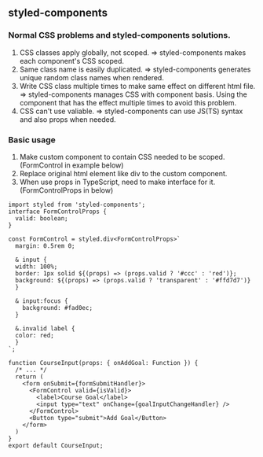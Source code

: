 ## styled-components

### Normal CSS problems and styled-components solutions.
1. CSS classes apply globally, not scoped.
=> styled-components makes each component's CSS scoped.
2. Same class name is easily duplicated.
=> styled-components generates unique random class names when rendered.
3. Write CSS class multiple times to make same effect on different html file.
=> styled-components manages CSS with component basis. Using the component that has the effect multiple times to avoid this problem.
4. CSS can't use valiable.
=> styled-components can use JS(TS) syntax and also props when needed.

### Basic usage
1. Make custom component to contain CSS needed to be scoped. (FormControl in example below)
2. Replace original html element like div to the custom component.
3. When use props in TypeScript, need to make interface for it. (FormControlProps in below)
```
import styled from 'styled-components';
interface FormControlProps {
  valid: boolean;
}

const FormControl = styled.div<FormControlProps>`
  margin: 0.5rem 0;

  & input {
  width: 100%;
  border: 1px solid ${(props) => (props.valid ? '#ccc' : 'red')};
  background: ${(props) => (props.valid ? 'transparent' : '#ffd7d7')}
  }

  & input:focus {
    background: #fad0ec;
  }

  &.invalid label {
  color: red;
  }
`;

function CourseInput(props: { onAddGoal: Function }) {
  /* ... */
  return (
    <form onSubmit={formSubmitHandler}>
      <FormControl valid={isValid}>
        <label>Course Goal</label>
        <input type="text" onChange={goalInputChangeHandler} />
      </FormControl>
      <Button type="submit">Add Goal</Button>
    </form>
  )
}
export default CourseInput;
```